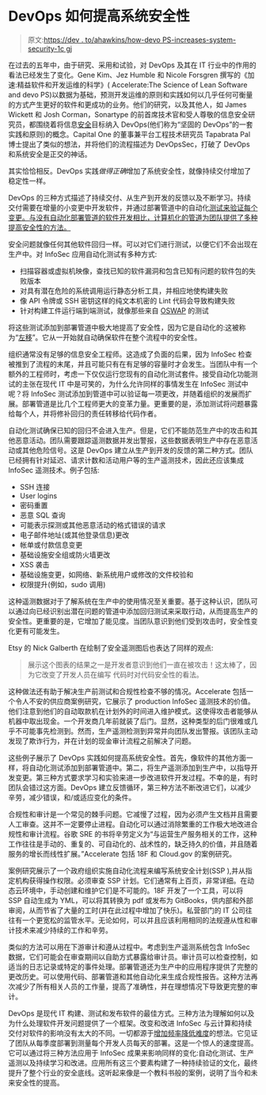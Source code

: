# DevOps 如何提高系统安全性

> 原文:[https://dev . to/ahawkins/how-devo PS-increases-system-security-1c gj](https://dev.to/ahawkins/how-devops-increases-system-security-1cgj)

在过去的五年中，由于研究、采用和试验，对 DevOps 及其在 IT 行业中的作用的看法已经发生了变化。Gene Kim、Jez Humble 和 Nicole Forsgren 撰写的《加速:精益软件和开发运维的科学》( Accelerate:The Science of Lean Software and devo PS)以数据为基础，预测开发运维的原则和实践如何以几乎任何可衡量的方式产生更好的软件和更成功的业务。他们的研究，以及其他人，如 James Wickett 和 Josh Corman，Sonartype 的前首席技术官和受人尊敬的信息安全研究员，都围绕着将信息[安全](https://cloudacademy.com/blog/category/security/)目标纳入 DevOps(他们称为“坚固的 DevOps”的一套实践和原则)的概念。Capital One 的董事兼平台工程技术研究员 Tapabrata Pal 博士提出了类似的想法，并将他们的流程描述为 DevOpsSec，打破了 DevOps 和系统安全是正交的神话。

其实恰恰相反。DevOps 实践*做得正确*增加了系统安全性，就像持续交付增加了稳定性一样。

DevOps 的三种方式描述了持续交付、从生产到开发的反馈以及不断学习。持续交付需要在增量的小变更中开发软件，并通过部署管道中的自动化[测试来验证每个变更。与没有自动化部署管道的软件开发相比，计算机化的管道为团队提供了多种提高安全性的方法。](https://cloudacademy.com/blog/testing-through-the-deployment-pipeline/)

安全问题就像任何其他软件回归一样。可以对它们进行测试，以便它们不会出现在生产中。对 InfoSec 应用自动化测试有多种方式:

*   扫描容器或虚拟机映像，查找已知的软件漏洞和包含已知有问题的软件包的失败版本
*   对具有潜在危险的系统调用运行静态分析工具，并相应地使构建失败
*   像 API 令牌或 SSH 密钥这样的纯文本机密的 Lint 代码会导致构建失败
*   针对构建工件运行端到端测试，就像那些来自 [OSWAP](https://www.owasp.org/) 的测试

将这些测试添加到部署管道中极大地提高了安全性，因为它是自动化的:这被称为“[左移](https://smartbear.com/learn/automated-testing/shifting-left-in-testing/)”。它从一开始就自动确保软件在整个流程中的安全性。

组织通常没有足够的信息安全工程师。这造成了负面的后果，因为 InfoSec 检查被推到了流程的末尾，并且可能只有在有足够的容量时才会发生。当团队中有一个额外的工程师时，考虑一下仅仅运行您现有的自动化测试套件。接受自动化功能测试的主张在现代 IT 中是可笑的，为什么允许同样的事情发生在 InfoSec 测试中呢？将 InfoSec 测试添加到管道中可以验证每一项更改，并随着组织的发展而扩展。部署管道是比几个工程师更大的变革力量。更重要的是，添加测试将问题暴露给每个人，并将修补回归的责任转移给代码作者。

自动化测试确保已知的回归不会进入生产。但是，它们不能防范生产中的攻击和其他恶意活动。团队需要跟踪遥测数据并发出警报，这些数据表明生产中存在恶意活动或其他危险信号。这是 DevOps 建立从生产到开发的反馈的第二种方式。团队已经拥有针对延迟、请求计数和活动用户等的生产遥测技术，因此还应该集成 InfoSec 遥测技术。例子包括:

*   SSH 连接
*   User logins
*   密码重置
*   恶意 SQL 查询
*   可能表示探测或其他恶意活动的格式错误的请求
*   电子邮件地址(或其他登录信息)更改
*   帐单或付款信息变更
*   基础设施安全组或防火墙更改
*   XSS 袭击
*   基础设施变更，如网络、新系统用户或修改的文件校验和
*   权限提升(例如，sudo 调用)

这种遥测数据对于了解系统在生产中的使用情况至关重要。基于这种认识，团队可以通过向已经识别出潜在问题的管道中添加回归测试来采取行动，从而提高生产的安全性。更重要的是，它增加了能见度。当团队意识到他们受到攻击时，安全性变化更有可能发生。

Etsy 的 Nick Galberth 在绘制了安全遥测图后也表达了同样的观点:

> 展示这个图表的结果之一是开发者意识到他们一直在被攻击！这太棒了，因为它改变了开发人员在编写
> 代码时对代码安全性的看法。

这种做法还有助于解决生产前测试和合规性检查不够的情况。Accelerate 包括一个令人不安的供应商案例研究，它展示了 production InfoSec 遥测技术的价值。他们注意到他们的自动取款机在计划外的时间进入维护模式。这使得攻击者能够从机器中取出现金。一个开发商几年前就装了后门。显然，这种类型的后门很难或几乎不可能事先检测到。然而，生产遥测检测到异常并向团队发出警报。该团队主动发现了欺诈行为，并在计划的现金审计流程之前解决了问题。

这些例子展示了 DevOps 实践如何提高系统安全性。首先，像软件的其他方面一样，将自动化测试添加到部署管道中。第二，将生产遥测添加到生产中，以指导开发变更。第三种方式要求学习和实验来进一步改进软件开发过程。不幸的是，有时团队会错过这方面。DevOps 建立反馈循环，第三种方法不断改进它们，以减少辛劳，减少错误，和/或适应变化的条件。

合规性和审计是一个常见的棘手问题。它减慢了过程，因为必须产生文档并且需要人工审查。这并不一定要停止进程。自动化可以通过消除繁重的工作极大地改进合规性和审计流程。谷歌 SRE 的书将辛劳定义为“与运营生产服务相关的工作，这种工作往往是手动的、重复的、可自动化的、战术性的，缺乏持久的价值，并且随着服务的增长而线性扩展。”Accelerate 包括 18F 和 Cloud.gov 的案例研究。

案例研究展示了一个政府组织实施自动化流程来编写系统安全计划(SSP ),并从指定机构获得操作权限。必须审查 SSP 计划。它们通常有上百页，非常详细。在动态云环境中，手动创建和维护它们是不可能的。18F 开发了一个工具，可以将 SSP 自动生成为 YML，可以将其转换为 pdf 或发布为 GitBooks，供内部和外部审阅，从而节省了大量的工时(并在此过程中增加了快乐)。私营部门的 IT 公司往往有一个更宽松的监管水平。无论如何，可以并且应该利用相同的法规遵从性和审计技术来减少持续的工作和辛劳。

类似的方法可以用在下游审计和遵从过程中。考虑到生产遥测系统包含 InfoSec 数据，它们可能会在审查期间以自助方式暴露给审计员。审计员可以检查控制，如适当的日志记录或特定的事件处理。部署管道还为生产中的应用程序提供了完整的更改历史。可以使用代码、部署管道和其他自动化来生成合规性报告。这种方法再次减少了所有相关人员的工作量，提高了准确性，并在理想情况下导致更完整的审计。

DevOps 是现代 IT 构建、测试和发布软件的最佳方式。三种方法为理解如何以及为什么处理软件开发问题提供了一个框架。改变和改进 InfoSec 与云计算和持续交付对软件的影响没有太大的不同。一切都源于[增加频率降低难度](https://martinfowler.com/bliki/FrequencyReducesDifficulty.html)的想法。它见证了团队从每季度部署到测量每个开发人员每天的部署。这是一个惊人的速度提高。它可以通过将三种方法应用于 InfoSec 成果来影响同样的变化:自动化测试、生产遥测以及持续学习和改进。应用所有这三个要素构建了一种持续验证的文化，最终提升了整个行业的安全底线。这听起来像是一个教科书般的案例，说明了当今和未来安全性的提高。